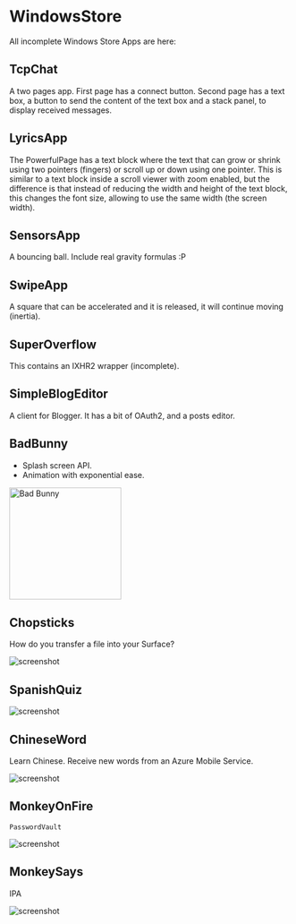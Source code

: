 WindowsStore
============

All incomplete Windows Store Apps are here:

TcpChat
-------

A two pages app. First page has a connect button. Second page has a text box, a 
button to send the content of the text box and a stack panel, to display 
received messages.

LyricsApp
---------

The PowerfulPage has a text block where the text that can grow or shrink using two 
pointers (fingers) or scroll up or down using one pointer. This is similar to a 
text block inside a scroll viewer with zoom enabled, but the difference is that
instead of reducing the width and height of the text block, this changes the
font size, allowing to use the same width (the screen width).

SensorsApp
----------

A bouncing ball. Include real gravity formulas :P

SwipeApp
--------

A square that can be accelerated and it is released, it will continue moving (inertia).

SuperOverflow
-------------

This contains an IXHR2 wrapper (incomplete).

SimpleBlogEditor
----------------

A client for Blogger. It has a bit of OAuth2, and a posts editor.

BadBunny
--------

* Splash screen API.
* Animation with exponential ease.

<img src="http://kiewic.com/fwd/index/BadBunny.gif" alt="Bad Bunny" width="200" />

Chopsticks
----------

How do you transfer a file into your Surface?

<img src="http://i.imgur.com/Tttrhfu.png" alt="screenshot" />

SpanishQuiz
-----------

<img src="http://i.imgur.com/u6PrfwH.png" alt="screenshot" />

ChineseWord
-----------

Learn Chinese. Receive new words from an Azure Mobile Service.

<img src="http://i.imgur.com/yQZvFn1.png" alt="screenshot" />

MonkeyOnFire
------------

`PasswordVault`

<img src="https://i.imgur.com/gM4Ly2S.png" alt="screenshot" />

MonkeySays
------------

IPA

<img src="https://i.imgur.com/W4Q8tSI.png" alt="screenshot" />
